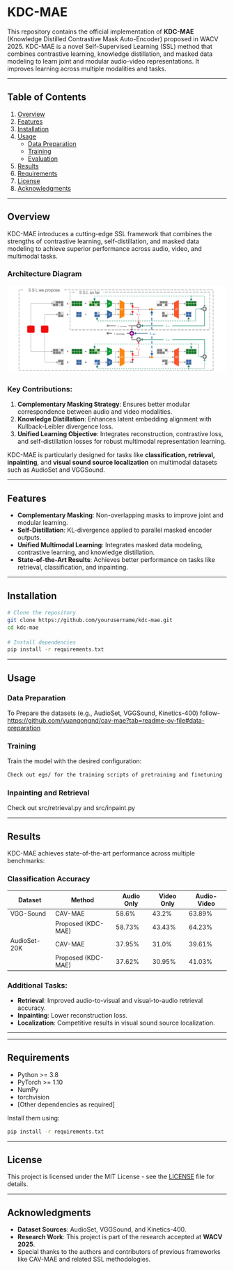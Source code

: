 # KDC-MAE

This repository contains the official implementation of **KDC-MAE** (Knowledge Distilled Contrastive Mask Auto-Encoder) proposed in WACV 2025. KDC-MAE is a novel Self-Supervised Learning (SSL) method that combines contrastive learning, knowledge distillation, and masked data modeling to learn joint and modular audio-video representations. It improves learning across multiple modalities and tasks.

---

## Table of Contents
1. [Overview](#overview)
2. [Features](#features)
3. [Installation](#installation)
4. [Usage](#usage)
   - [Data Preparation](#data-preparation)
   - [Training](#training)
   - [Evaluation](#evaluation)
5. [Results](#results)
6. [Requirements](#requirements)
7. [License](#license)
8. [Acknowledgments](#acknowledgments)

---

## Overview
KDC-MAE introduces a cutting-edge SSL framework that combines the strengths of contrastive learning, self-distillation, and masked data modeling to achieve superior performance across audio, video, and multimodal tasks. 

### Architecture Diagram
![KDC-MAE Architecture](arch.png)

### Key Contributions:
1. **Complementary Masking Strategy**: Ensures better modular correspondence between audio and video modalities.
2. **Knowledge Distillation**: Enhances latent embedding alignment with Kullback-Leibler divergence loss.
3. **Unified Learning Objective**: Integrates reconstruction, contrastive loss, and self-distillation losses for robust multimodal representation learning.

KDC-MAE is particularly designed for tasks like **classification, retrieval, inpainting**, and **visual sound source localization** on multimodal datasets such as AudioSet and VGGSound.

---

## Features
- **Complementary Masking**: Non-overlapping masks to improve joint and modular learning.
- **Self-Distillation**: KL-divergence applied to parallel masked encoder outputs.
- **Unified Multimodal Learning**: Integrates masked data modeling, contrastive learning, and knowledge distillation.
- **State-of-the-Art Results**: Achieves better performance on tasks like retrieval, classification, and inpainting.

---

## Installation
```bash
# Clone the repository
git clone https://github.com/yourusername/kdc-mae.git
cd kdc-mae

# Install dependencies
pip install -r requirements.txt
```

---

## Usage
### Data Preparation
To Prepare the datasets (e.g., AudioSet, VGGSound, Kinetics-400) follow- https://github.com/yuangongnd/cav-mae?tab=readme-ov-file#data-preparation


### Training
Train the model with the desired configuration:
```bash
Check out egs/ for the training scripts of pretraining and finetuning
```

### Inpainting and Retrieval
Check out src/retrieval.py and src/inpaint.py

---

## Results
KDC-MAE achieves state-of-the-art performance across multiple benchmarks:

### Classification Accuracy
| Dataset      | Method                | Audio Only | Video Only | Audio-Video |
|--------------|-----------------------|------------|------------|-------------|
| VGG-Sound    | CAV-MAE               | 58.6%      | 43.2%      | 63.89%      |
|              | Proposed (KDC-MAE)    | 58.73%     | 43.43%     | 64.23%      |
| AudioSet-20K | CAV-MAE               | 37.95%     | 31.0%      | 39.61%      |
|              | Proposed (KDC-MAE)    | 37.62%     | 30.95%     | 41.03%      |

### Additional Tasks:
- **Retrieval**: Improved audio-to-visual and visual-to-audio retrieval accuracy.
- **Inpainting**: Lower reconstruction loss.
- **Localization**: Competitive results in visual sound source localization.

---

---

## Requirements
- Python >= 3.8
- PyTorch >= 1.10
- NumPy
- torchvision
- [Other dependencies as required]

Install them using:
```bash
pip install -r requirements.txt
```
---

## License
This project is licensed under the MIT License - see the [LICENSE](LICENSE) file for details.

---

## Acknowledgments
- **Dataset Sources**: AudioSet, VGGSound, and Kinetics-400.
- **Research Work**: This project is part of the research accepted at **WACV 2025**.
- Special thanks to the authors and contributors of previous frameworks like CAV-MAE and related SSL methodologies.
